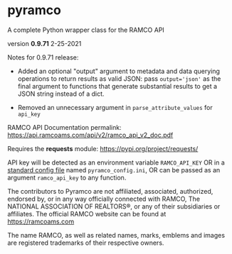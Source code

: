 # pyramco
A complete Python wrapper class for the RAMCO API


version **0.9.71**
2-25-2021


Notes for 0.9.71 release: 

- Added an optional "output" argument to metadata and data querying operations to return results as valid JSON: pass `output='json'` as the final argument to functions that generate substantial results to get a JSON string instead of a dict.

- Removed an unnecessary argument in `parse_attribute_values` for `api_key`


RAMCO API Documentation permalink:
<https://api.ramcoams.com/api/v2/ramco_api_v2_doc.pdf>


Requires the **requests** module:
<https://pypi.org/project/requests/>


API key will be detected as an environment variable `RAMCO_API_KEY` OR in a <a href="https://docs.python.org/3/library/configparser.html">standard config file</a> named `pyramco_config.ini`, OR can be passed as an argument `ramco_api_key` to any function.




The contributors to Pyramco are not affiliated, associated, authorized, endorsed by, or in any way officially connected with RAMCO, The NATIONAL ASSOCIATION OF REALTORS®, or any of their subsidiaries or affiliates. The official RAMCO website can be found at https://ramcoams.com 

The name RAMCO, as well as related names, marks, emblems and images are registered trademarks of their respective owners.
